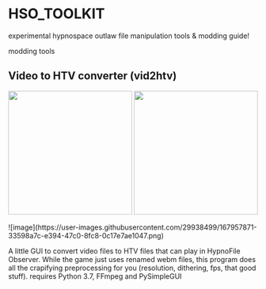 # HSO_TOOLKIT
experimental hypnospace outlaw file manipulation tools & modding guide!

modding tools

## Video to HTV converter (vid2htv)
<p float="left">
  <img src="https://user-images.githubusercontent.com/29938499/167955686-4617035e-4d14-43b5-b490-007b0d41d16c.png" height="250" />
  <img src="https://user-images.githubusercontent.com/29938499/167956092-ee2457d4-b63e-4dee-8648-bbc45f43eed5.png" height="250" /> 
</p>
![image](https://user-images.githubusercontent.com/29938499/167957871-33598a7c-e394-47c0-8fc8-0c17e7ae1047.png)


A little GUI to convert video files to HTV files that can play in HypnoFile Observer. While the game just uses renamed webm files, this program does all the crapifying preprocessing for you (resolution, dithering, fps, that good stuff). requires Python 3.7, FFmpeg and PySimpleGUI
